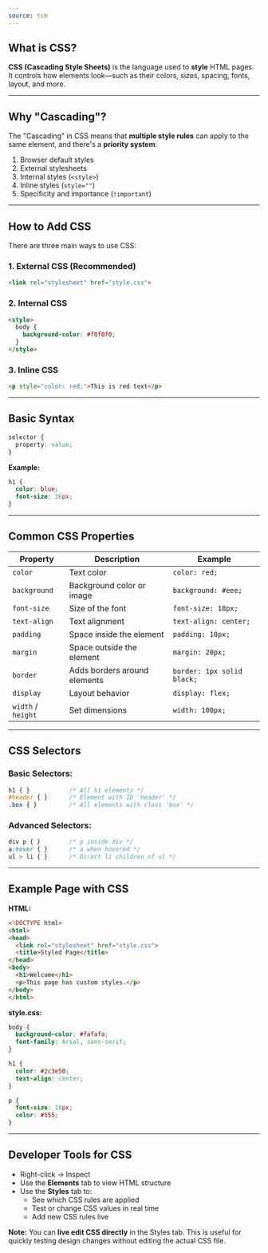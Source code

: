 ```yaml
---
source: tcm
---
```

## What is CSS?

**CSS (Cascading Style Sheets)** is the language used to **style** HTML pages. It controls how elements look—such as their colors, sizes, spacing, fonts, layout, and more.

---

## Why "Cascading"?

The "Cascading" in CSS means that **multiple style rules** can apply to the same element, and there's a **priority system**:

1. Browser default styles
2. External stylesheets
3. Internal styles (`<style>`)
4. Inline styles (`style=""`)
5. Specificity and importance (`!important`)

---

## How to Add CSS

There are three main ways to use CSS:

### 1. External CSS (Recommended)

```html
<link rel="stylesheet" href="style.css">
```

### 2. Internal CSS

```html
<style>
  body {
    background-color: #f0f0f0;
  }
</style>
```

### 3. Inline CSS

```html
<p style="color: red;">This is red text</p>
```

---

## Basic Syntax

```css
selector {
  property: value;
}
```

**Example:**

```css
h1 {
  color: blue;
  font-size: 36px;
}
```

---

## Common CSS Properties

| Property           | Description                  | Example                    |
| ------------------ | ---------------------------- | -------------------------- |
| `color`            | Text color                   | `color: red;`              |
| `background`       | Background color or image    | `background: #eee;`        |
| `font-size`        | Size of the font             | `font-size: 18px;`         |
| `text-align`       | Text alignment               | `text-align: center;`      |
| `padding`          | Space inside the element     | `padding: 10px;`           |
| `margin`           | Space outside the element    | `margin: 20px;`            |
| `border`           | Adds borders around elements | `border: 1px solid black;` |
| `display`          | Layout behavior              | `display: flex;`           |
| `width` / `height` | Set dimensions               | `width: 100px;`            |

---

## CSS Selectors

### Basic Selectors:

```css
h1 { }           /* All h1 elements */
#header { }      /* Element with ID 'header' */
.box { }         /* All elements with class 'box' */
```

### Advanced Selectors:

```css
div p { }        /* p inside div */
a:hover { }      /* a when hovered */
ul > li { }      /* Direct li children of ul */
```

---

## Example Page with CSS

**HTML:**

```html
<!DOCTYPE html>
<html>
<head>
  <link rel="stylesheet" href="style.css">
  <title>Styled Page</title>
</head>
<body>
  <h1>Welcome</h1>
  <p>This page has custom styles.</p>
</body>
</html>
```

**style.css:**

```css
body {
  background-color: #fafafa;
  font-family: Arial, sans-serif;
}

h1 {
  color: #2c3e50;
  text-align: center;
}

p {
  font-size: 18px;
  color: #555;
}
```

---

## Developer Tools for CSS

- Right-click → Inspect
- Use the **Elements** tab to view HTML structure
- Use the **Styles** tab to:
    - See which CSS rules are applied
    - Test or change CSS values in real time
    - Add new CSS rules live

**Note:** You can **live edit CSS directly** in the Styles tab. This is useful for quickly testing design changes without editing the actual CSS file.